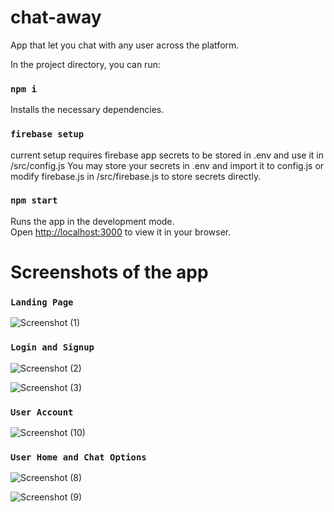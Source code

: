 # chat-away
App that let you chat with any user across the platform.

In the project directory, you can run:

### `npm i`

Installs the necessary dependencies.

### `firebase setup`

current setup requires firebase app secrets to be stored in .env and use it in /src/config.js
You may store your secrets in .env and import it to config.js or modify firebase.js in /src/firebase.js to store secrets directly.

### `npm start`

Runs the app in the development mode.\
Open [http://localhost:3000](http://localhost:3000) to view it in your browser.

# Screenshots of the app

### `Landing Page`


![Screenshot (1)](https://user-images.githubusercontent.com/56665920/192920559-0f82559c-c780-457c-8736-a9c9efd3c66f.png)


### `Login and Signup`


![Screenshot (2)](https://user-images.githubusercontent.com/56665920/192920637-7dc01cf2-e2c9-42d4-a663-e5a3cc0252d5.png)

![Screenshot (3)](https://user-images.githubusercontent.com/56665920/192920667-5be40da3-de6d-44ff-8f0e-894d148e1db9.png)


### `User Account`


![Screenshot (10)](https://user-images.githubusercontent.com/56665920/192920739-0de07734-84af-4445-89ae-98e2c41f81b5.png)


### `User Home and Chat Options`


![Screenshot (8)](https://user-images.githubusercontent.com/56665920/192920844-ef1d673d-ecb6-48b4-ac68-2c9ce903f3e8.png)

![Screenshot (9)](https://user-images.githubusercontent.com/56665920/192920931-1f0415bb-aa8c-4f58-a63e-a7a8a3f53b23.png)

